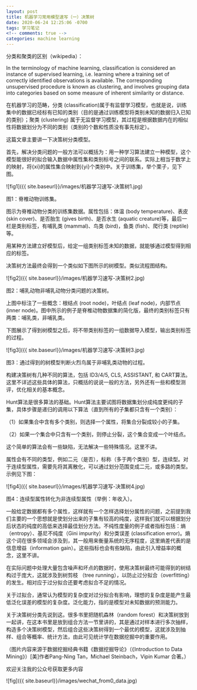 ```yaml
---
layout: post
title: 机器学习常用模型速写（一）决策树
date: 2020-06-24 12:25:06 -0700
tags: 学习笔记
<!-- comments: true -->
categories: machine learning
---
```


分类和聚类的区别（wikipedia）：

In the terminology of machine learning, classification is considered an instance of supervised learning, i.e. learning where a training set of correctly identified observations is available. The corresponding unsupervised procedure is known as clustering, and involves grouping data into categories based on some measure of inherent similarity or distance.

在机器学习的范畴，分类 (classification)属于有监督学习模型，也就是说，训练集中的数据已经标有已知的类别（目的是通过训练模型将类别未知的数据归入已知的类别）；聚类 (clustering) 属于无监督学习模型，其过程是根据数据内在的相似性将数据划分为不同的类别（类别的个数和性质没有事先标定）。

这篇文章主要讲一下决策树分类模型。

首先，解决分类问题的一般方法可以概括为：用一种学习算法建立一种模型，这个模型能很好的拟合输入数据中属性集和类别标号之间的联系。实际上相当于数学上的映射，将{xi}的属性集合映射到{yi}个类别中。关于训练集，举个栗子，见下图。

![fig1]({{ site.baseurl}}/images/机器学习速写-决策树1.jpg)

图1：脊椎动物训练集。

图示为脊椎动物分类的训练集数据。属性包括：体温 (body temperature)、表皮 (skin cover)、是否胎生 (gives birth)、是否水生 (aquatic creature)等，最后一栏是类别标签，有哺乳类 (mammal)、鸟类 (bird)，鱼类 (fish)、爬行类 (reptile)等。

用某种方法建立好模型后，给定一组类别标签未知的数据，就能够通过模型得到相应的标签。

决策树方法最终会得到一个类似如下图所示的树模型。类似流程图结构。

![fig2]({{ site.baseurl}}/images/机器学习速写-决策树2.jpg)

图2：哺乳动物非哺乳动物分类问题的决策树。

上图中标注了一些概念：根结点 (root node)，叶结点 (leaf node)，内部节点 (inner node)。图中所示的例子是脊椎动物数据集的简化版，最终的类别标签只有两类：哺乳类，非哺乳类。

下图展示了得到树模型之后，将不带类别标签的一组数据导入模型，输出类别标签的过程。

![fig3]({{ site.baseurl}}/images/机器学习速写-决策树3.jpg)

图3：通过得到的树模型判断火烈鸟属于非哺乳类动物的过程。

构建决策树有几种不同的算法，包括 ID3/4/5, CLS, ASSISTANT, 和 CART算法。这里不详述这些具体的算法，只概括的说说一般的方法，另外还有一些和模型测评，优化相关的基本概念。

Hunt算法是很多算法的基础。Hunt算法主要试图将数据集划分成纯度更纯的子集，具体步骤是递归的调用以下算法（直到所有的子集都只含有一个类别）：

（1）如果集合中含有多个类别，则选择一个属性，将集合分裂成较小的子集。

（2）如果一个集合中只含有一个类别，则停止分裂，这个集合变成一个叶结点。

这个简单的算法会有一些缺陷，无法解决一些特殊情况。这里不讲。

属性会有不同的类型，例如二元（是否），标称（多于两个类别）型，连续型。对于连续型属性，需要先将其离散化，可以通过划分范围变成二元，或多路的类型。示例见下图：

![fig4]({{ site.baseurl}}/images/机器学习速写-决策树4.jpg)

图4：连续型属性转化为非连续型属性（举例：年收入）。

一般给定数据都有多个属性，这样就有一个怎样选择划分属性的问题，之前提到我们主要的一个思想就是使划分出来的子集有较高的纯度，这样我们就可以根据划分后状态的纯度的高低来选择最佳划分方法。不纯性度量的例子或者指标包括：熵（entropy）、基尼不纯度（Gini impurity）和分类误差 (classification error)。熵这个词在很多领域会涉及到，其一般用来衡量系统的无序程度，这里熵差代表的是信息增益（information gain）。这些指标也会有些缺陷，由此引入增益率的概念，这里不讲。

在实际问题中处理大量包含噪声和坏点的数据时，使用决策树最终可能得到的树结构过于庞大，这就涉及到树剪枝 （tree running），以防止过分拟合（overfitting）的发生。相对应于过分拟合还要考虑拟合不足的情况。

关于过拟合，通常认为模型的复杂度对过分拟合有影响，理想的复杂度是能产生最低泛化误差的模型的复杂度。泛化能力，指的是模型对未知数据的预测能力。

关于决策树分类先说到这。很多书里把随机森林（random forest）和决策树放到一起讲，在这本书里是放到组合方法一节里讲的，其是通过对样本进行多次抽样，构造多个决策树模型，然后组合这些决策树得到一个最优的模型，这就涉及到抽样、组合等概率、统计方法，由此可见统计学在数据挖掘中的重要作用。

（图片内容来源于数据挖掘经典书籍《数据挖掘导论》（《Introduction to Data Mining》）[美]作者Pang-Ning Tan，Michael Steinbach，Vipin Kumar 合著。）

欢迎关注我的公众号获取更多内容

![fig]({{ site.baseurl}}/images/wechat_from0_data.jpg)








